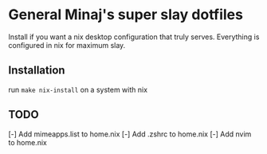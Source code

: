 # General Minaj's super slay dotfiles

Install if you want a nix desktop configuration that truly serves. Everything is configured in nix for maximum slay.

## Installation

run `make nix-install` on a system with nix

## TODO

[-] Add mimeapps.list to home.nix
[-] Add .zshrc to home.nix
[-] Add nvim to home.nix
